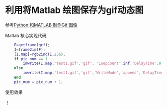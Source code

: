 # 利用将Matlab 绘图保存为gif动态图
参考[Python 和MATLAB 制作Gif 图像](https://zhuanlan.zhihu.com/p/87380652)

Matlab 核心实现代码
```m
    F=getframe(gcf);
    I=frame2im(F);
    [I,map]=rgb2ind(I,256);
    if pic_num == 1
        imwrite(I,map,'test1.gif','gif', 'Loopcount',inf,'DelayTime',0.1);
    else
        imwrite(I,map,'test1.gif','gif','WriteMode','append','DelayTime',0.1);
    end
    pic_num = pic_num + 1;
```

使用效果

！[](./单轨迹演示.gif)
